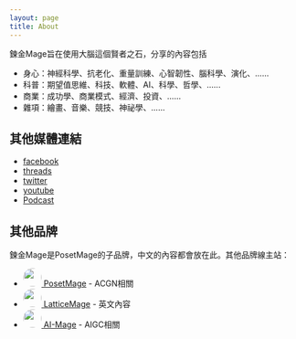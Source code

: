 ```yaml
---
layout: page
title: About
---
```


<style>
img {
  border-radius: 50%; /* Creates the circle shape */
  object-fit: cover; /* Ensures the image covers the area and maintains aspect ratio */
}
</style>

鍊金Mage旨在使用大腦這個賢者之石，分享的內容包括
* 身心：神經科學、抗老化、重量訓練、心智韌性、腦科學、演化、......
* 科普：期望值思維、科技、軟體、AI、科學、哲學、......
* 商業：成功學、商業模式、經濟、投資、......
* 雜項：繪畫、音樂、競技、神祕學、......


## 其他媒體連結
  * [facebook](https://facebook.com/alchemymage)
  * [threads](https://threads.net/alchemy.mage)
  * [twitter](https://twitter.com/alchemymage)
  * [youtube](https://youtube.com/@alchemymage)
  * [Podcast](/Podcast/)

## 其他品牌
鍊金Mage是PosetMage的子品牌，中文的內容都會放在此。其他品牌線主站：
* <a href="https://posetmage.com"><img src="https://posetmage.com/Images/Icon/PosetMage_t.png" Height="32" /> PosetMage</a>  - ACGN相關
* <a href="https://lattice.posetmage.com"><img src="https://posetmage.com/Images/Icon/LatticeMage_t.png" Height="32" /> LatticeMage</a>  - 英文內容
* <a href="https://ai.posetmage.com"><img src="https://posetmage.com/Images/AIMage/LOGO.png" Height="32" /> AI-Mage</a>  - AIGC相關